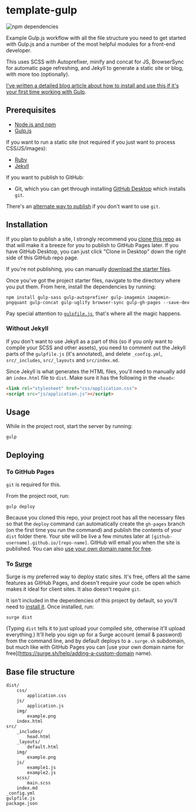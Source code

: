 # template-gulp
![npm dependencies](https://david-dm.org/edadams/template-gulp.svg)

Example Gulp.js workflow with all the file structure you need to get started with Gulp.js and a number of the most helpful modules for a front-end developer.

This uses SCSS with Autoprefixer, minify and concat for JS, BrowserSync for automatic page refreshing, and Jekyll to generate a static site or blog, with more too (optionally).

[I've written a detailed blog article about how to install and use this if it's your first time working with Gulp](http://blog.edada.ms/post/131510136177/getting-started-gulp-js).
    
## Prerequisites

- [Node.js and npm](http://nodejs.org)
- [Gulp.js](http://gulpjs.com)

If you want to run a static site (not required if you just want to process CSS/JS/images):

- [Ruby](https://www.ruby-lang.org/en/documentation/installation/)
- [Jekyll](http://jekyllrb.com)

If you want to publish to GitHub:

- Git, which you can get through installing [GitHub Desktop](https://desktop.github.com/) which installs `git`. 

There's an [alternate way to publish](https://github.com/edadams/template-gulp#to-surge) if you don't want to use `git`.



## Installation

If you plan to publish a site, I strongly recommend you [clone this repo](https://help.github.com/articles/cloning-a-repository/) as that will make it a breeze for you to publish to GitHub Pages later. If you have GitHub Desktop, you can just click "Clone in Desktop" down the right side of this GitHub repo page.

If you're not publishing, you can manually [download the starter files](https://github.com/edadams/template-gulp/releases).

Once you've got the project starter files, navigate to the directory where you put them. From here, install the dependencies by running: 

    npm install gulp-sass gulp-autoprefixer gulp-imagemin imagemin-pngquant gulp-concat gulp-uglify browser-sync gulp-gh-pages --save-dev 

Pay special attention to [`gulpfile.js`](https://github.com/edadams/template-gulp/blob/master/gulpfile.js), that's where all the magic happens.

### Without Jekyll

If you don't want to use Jekyll as a part of this (so if you only want to compile your SCSS and other assets), you need to comment out the Jekyll parts of the `gulpfile.js` (it's annotated), and delete `_config.yml`, `src/_includes`, `src/_layouts` and `src/index.md`. 

Since Jekyll is what generates the HTML files, you'll need to manually add an `index.html` file to `dist`. Make sure it has the following in the `<head>`:

````html
<link rel="stylesheet" href="css/application.css">
<script src="js/application.js"></script>
````
    


## Usage

While in the project root, start the server by running:

    gulp



## Deploying 
    
### To GitHub Pages

`git` is required for this.

From the project root, run:

    gulp deploy

Because you cloned this repo, your project root has all the necessary files so that the `deploy` command can automatically create the `gh-pages` branch (on the first time you run the command) and publish the contents of your `dist` folder there. Your site will be live a few minutes later at `[github-username].github.io/[repo-name]`. GitHub will email you when the site is published. You can also [use your own domain name for free](https://help.github.com/articles/setting-up-a-custom-domain-with-github-pages/).


### To [Surge](https://surge.sh/)

Surge is my preferred way to deploy static sites. It's free, offers all the same features as GitHub Pages, and doesn't require your code be open which makes it ideal for client sites. It also doesn't require `git`.

It isn't included in the dependencies of this project by default, so you'll need to [install it](https://surge.sh/help/getting-started-with-surge). Once installed, run:

    surge dist

(Typing `dist` tells it to just upload your compiled site, otherwise it'll upload everything.) It'll help you sign up for a Surge account (email & password) from the command line, and by default deploys to a `.surge.sh` subdomain, but much like with GitHub Pages you can [use your own domain name for free](https://surge.sh/help/adding-a-custom-domain name).


## Base file structure

    dist/
        css/
            application.css
        js/
            application.js
        img/
            example.png
        index.html
    src/
        _includes/
            head.html
        _layouts/
            default.html
        img/
            example.png
        js/
            example1.js
            example2.js
        scss/
            main.scss
        index.md
    _config.yml
    gulpfile.js
    package.json
